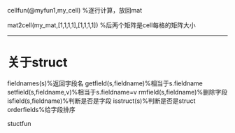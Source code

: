 cellfun(@myfun1,my_cell)
%逐行计算，放回mat

mat2cell(my_mat,[1,1,1,1],[1,1,1,1])
%后两个矩阵是cell每格的矩阵大小

---
# 关于struct


fieldnames(s)%返回字段名
getfield(s,fieldname)%相当于s.fieldname
setfield(s,fieldname,v)%相当于s.fieldname=v
rmfield(s,fieldname)%删除字段
isfield(s,fieldname)%判断是否是字段
isstruct(s)%判断是否是struct
orderfields%给字段排序


stuctfun
